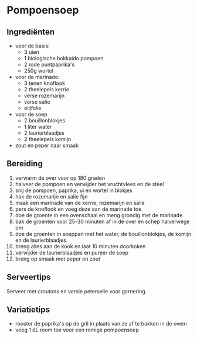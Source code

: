 # Pompoensoep

## Ingrediënten

- voor de basis:
  - 3 uien
  - 1 biologische hokkaido pompoen
  - 2 rode puntpaprika's
  - 250g wortel
- voor de marinade:
  - 3 tenen knoflook
  - 2 theelepels kerrie
  - verse rozemarijn
  - verse salie
  - olijfolie
- voor de soep
  - 2 bouillonblokjes
  - 1 liter water
  - 2 laurierblaadjes
  - 2 theelepels komijn
- zout en peper naar smaak

## Bereiding

 1. verwarm de over voor op 180 graden
 2. halveer de pompoen en verwijder het vruchtvlees en de steel
 3. snij de pompoen, paprika, ui en wortel in blokjes
 4. hak de rozemarijn en salie fijn
 5. maak een marinade van de kerrie, rozemarijn en salie
 6. pers de knoflook en voeg deze aan de marinade toe
 7. doe de groente in een ovenschaal en meng grondig met de marinade
 8. bak de groenten voor 25-30 minuten af in de over en schep halverwege om
 9. doe de groenten in soeppan met het water, de bouillonblokjes, de komijn en de laurierblaadjes.
 10. breng alles aan de kook en laat 10 minuten doorkoken 
 11. verwijder de laurierblaadjes en pureer de soep
 12. breng op smaak met peper en zout

## Serveertips

Serveer met croutons en versie peterselie voor garnering.

## Variatietips

- rooster de paprika's op de gril in plaats van ze af te bakken in de ovem 
- voeg 1 dL room toe voor een romige pompoensoep